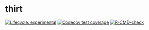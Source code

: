 
<!-- README.md is generated from README.Rmd. Please edit that file -->

# thirt

<!-- badges: start -->

[![Lifecycle:
experimental](https://img.shields.io/badge/lifecycle-experimental-orange.svg)](https://lifecycle.r-lib.org/articles/stages.html#experimental)
[![Codecov test
coverage](https://codecov.io/gh/nguyenllpsych/thirt/branch/main/graph/badge.svg)](https://codecov.io/gh/nguyenllpsych/thirt?branch=main)
[![R-CMD-check](https://github.com/nguyenllpsych/thirt/workflows/R-CMD-check/badge.svg)](https://github.com/nguyenllpsych/thirt/actions)
<!-- badges: end -->
